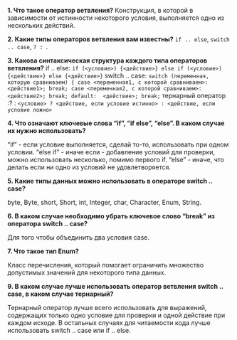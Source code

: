 **1. Что такое оператор ветвления?**
Конструкция, в которой в зависимости от истинности некоторого условия, выполняется одно из нескольких действий.

**2. Какие типы операторов ветвления вам известны?**
`if .. else`, `switch .. case`, `? : `.

**3. Какова синтаксическая структура каждого типа операторов ветвления?**
if .. else: 
       `if (<условие>) {<действие>}
       else if (<условие>) {<действие>}
       else {<действие>}`
switch .. case: 
`switch (переменная, которую сравниваем) {
        case <переменная1, с которой сравниваем>:
        <действие1>;
        break;
        case <переменная2, с которой сравниваем>:
        <действие2>;
        break;
        default: 
        <действие>;
        break;`
тернарный оператор :? : 
`<условие> ? <действие, если условие истинно> : <действие, если условие ложно>`

**4. Что означают ключевые слова “if”, “if else”, “else”. В каком случае их нужно использовать?**

“if” - если условие выполняется, сделай то-то, использовать при одном условии.
“else if” -  иначе если - добавление условий для проверки, можно использовать несколько, помимо первого if.
“else” - иначе, что делать если ни одно из условий не удовлетворяется.

**5. Какие типы данных можно использовать в операторе switch .. case?**

byte, Byte, short, Short, int, Integer, char, Character, Enum, String.

**6. В каком случае необходимо убрать ключевое слово “break” из оператора switch .. case?**

Для того чтобы объединить два условия case.

**7. Что такое тип Enum?**

Класс перечисления, который помогает ограничить множество допустимых значений для некоторого типа данных.

**9. В каком случае лучше использовать оператор ветвления switch .. case, в каком случае тернарный?**

Тернарный оператор лучше всего использовать для выражений, содержащих только одно условие для проверки и одной действие при каждом исходе. В остальных случаях для читаемости кода лучше использовать switch .. case или if .. else.
